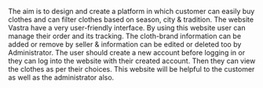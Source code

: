 The aim is to design and create a platform in which customer can easily buy clothes and can filter clothes based on season, city & tradition.
The website Vastra have a very user-friendly interface. By using this website user can manage their order and its tracking. The cloth-brand information can be added or remove by seller & information can be edited or deleted too by Administrator. 
The user should create a new account before logging in or they can log into the website with their created account. Then they can view the clothes as per their choices. This website will be helpful to the customer as well as the administrator also.
